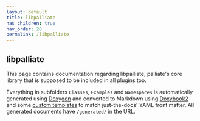 ```yaml
---
layout: default
title: libpalliate
has_children: true
nav_order: 20
permalink: /libpalliate
---
```


## libpalliate 

This page contains documentation regarding libpalliate, palliate's core library that is supposed to be included in all plugins too.

Everything in subfolders `Classes`, `Examples` and `Namespaces` is automatically generated using [Doxygen](https://github.com/doxygen/doxygen) and converted to Markdown using [Doxybook2](https://github.com/matusnovak/doxybook2) and some [custom templates](https://github.com/palliate/libpalliate/docs/templates) to match just-the-docs' YAML front matter. All generated documents have `/generated/` in the URL.
